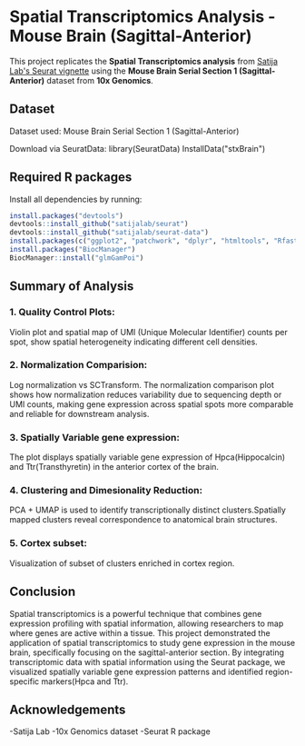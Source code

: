 # Spatial Transcriptomics Analysis - Mouse Brain (Sagittal-Anterior)

This project replicates the **Spatial Transcriptomics analysis** from [Satija Lab's Seurat vignette](https://github.com/satijalab/seurat/blob/master/vignettes/spatial_vignette.Rmd) using the **Mouse Brain Serial Section 1 (Sagittal-Anterior)** dataset from **10x Genomics**.

## Dataset
Dataset used:
Mouse Brain Serial Section 1 (Sagittal-Anterior)

Download via SeuratData:
library(SeuratData)
InstallData("stxBrain")


## Required R packages
Install all dependencies by running:
```r
install.packages("devtools")
devtools::install_github("satijalab/seurat")
devtools::install_github("satijalab/seurat-data")
install.packages(c("ggplot2", "patchwork", "dplyr", "htmltools", "Rfast2"))
install.packages("BiocManager")
BiocManager::install("glmGamPoi")
```


## Summary of Analysis
### 1. Quality Control Plots:
Violin plot and spatial map of UMI (Unique Molecular Identifier) counts per spot, show spatial heterogeneity indicating different cell densities.

### 2. Normalization Comparision:
Log normalization vs SCTransform. The normalization comparison plot shows how normalization reduces variability due to sequencing depth or UMI counts, making gene expression across spatial spots more comparable and reliable for downstream analysis.

### 3. Spatially Variable gene expression:
The plot displays spatially variable gene expression of Hpca(Hippocalcin) and Ttr(Transthyretin) in the anterior cortex of the brain.

### 4. Clustering and Dimesionality Reduction: 
PCA + UMAP is used to identify transcriptionally distinct clusters.Spatially mapped clusters reveal correspondence to anatomical brain structures.

### 5. Cortex subset:
Visualization of subset of clusters enriched in cortex region.


## Conclusion 
Spatial transcriptomics is a powerful technique that combines gene expression profiling with spatial information, allowing researchers to map where genes are active within a tissue.
This project demonstrated the application of spatial transcriptomics to study gene expression in the mouse brain, specifically focusing on the sagittal-anterior section. By integrating transcriptomic data with spatial information using the Seurat package, we visualized spatially variable gene expression patterns and identified region-specific markers(Hpca and Ttr).


## Acknowledgements
-Satija Lab
-10x Genomics dataset
-Seurat R package

